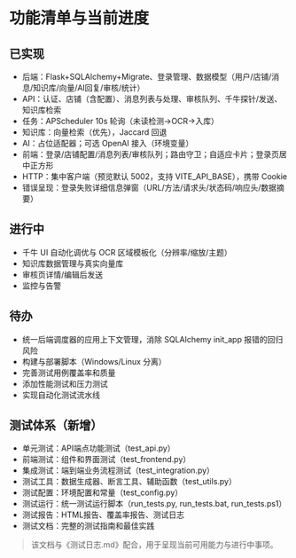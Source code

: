# 功能清单与当前进度

## 已实现
- 后端：Flask+SQLAlchemy+Migrate、登录管理、数据模型（用户/店铺/消息/知识库/向量/AI回复/审核/统计）
- API：认证、店铺（含配置）、消息列表与处理、审核队列、千牛探针/发送、知识库检索
- 任务：APScheduler 10s 轮询（未读检测→OCR→入库）
- 知识库：向量检索（优先），Jaccard 回退
- AI：占位适配器；可选 OpenAI 接入（环境变量）
- 前端：登录/店铺配置/消息列表/审核队列；路由守卫；自适应卡片；登录页居中正方形
- HTTP：集中客户端（预览默认 5002，支持 VITE_API_BASE），携带 Cookie
 - 错误呈现：登录失败详细信息弹窗（URL/方法/请求头/状态码/响应头/数据摘要）

## 进行中
- 千牛 UI 自动化调优与 OCR 区域模板化（分辨率/缩放/主题）
- 知识库数据管理与真实向量库
- 审核页详情/编辑后发送
- 监控与告警

## 待办
- 统一后端调度器的应用上下文管理，消除 SQLAlchemy init_app 报错的回归风险
- 构建与部署脚本（Windows/Linux 分离）
- 完善测试用例覆盖率和质量
- 添加性能测试和压力测试
- 实现自动化测试流水线

## 测试体系（新增）
- 单元测试：API端点功能测试（test_api.py）
- 前端测试：组件和界面测试（test_frontend.py）
- 集成测试：端到端业务流程测试（test_integration.py）
- 测试工具：数据生成器、断言工具、辅助函数（test_utils.py）
- 测试配置：环境配置和常量（test_config.py）
- 测试运行：统一测试运行脚本（run_tests.py, run_tests.bat, run_tests.ps1）
- 测试报告：HTML报告、覆盖率报告、测试日志
- 测试文档：完整的测试指南和最佳实践

> 该文档与《测试日志.md》配合，用于呈现当前可用能力与进行中事项。
